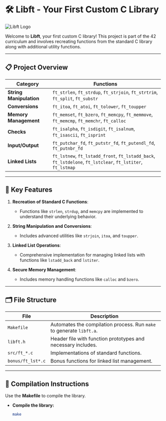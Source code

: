 # 🛠️ Libft - Your First Custom C Library

![Libft Logo](https://velog.velcdn.com/images/paul2021_r/post/41815d69-186e-4ea7-bcb7-53274e491273/libft.png)

Welcome to **Libft**, your first custom C library! This project is part of the 42 curriculum and involves recreating functions from the standard C library along with additional utility functions.

---

## 📋 Project Overview

| **Category**            | **Functions**                                                                                           |
|-------------------------|--------------------------------------------------------------------------------------------------------|
| **String Manipulation**  | `ft_strlen`, `ft_strdup`, `ft_strjoin`, `ft_strtrim`, `ft_split`, `ft_substr`                         |
| **Conversions**          | `ft_itoa`, `ft_atoi`, `ft_tolower`, `ft_toupper`                                                      |
| **Memory Management**    | `ft_memset`, `ft_bzero`, `ft_memcpy`, `ft_memmove`, `ft_memcmp`, `ft_memchr`, `ft_calloc`             |
| **Checks**               | `ft_isalpha`, `ft_isdigit`, `ft_isalnum`, `ft_isascii`, `ft_isprint`                                  |
| **Input/Output**         | `ft_putchar_fd`, `ft_putstr_fd`, `ft_putendl_fd`, `ft_putnbr_fd`                                      |
| **Linked Lists**         | `ft_lstnew`, `ft_lstadd_front`, `ft_lstadd_back`, `ft_lstdelone`, `ft_lstclear`, `ft_lstiter`, `ft_lstmap` |

---

## 🚀 Key Features

1. **Recreation of Standard C Functions**:
   - Functions like `strlen`, `strdup`, and `memcpy` are implemented to understand their underlying behavior.

2. **String Manipulation and Conversions**:
   - Includes advanced utilities like `strjoin`, `itoa`, and `toupper`.

3. **Linked List Operations**:
   - Comprehensive implementation for managing linked lists with functions like `lstadd_back` and `lstiter`.

4. **Secure Memory Management**:
   - Includes memory handling functions like `calloc` and `bzero`.

---

## 🗂️ File Structure

| **File**                | **Description**                                                                                        |
|-------------------------|--------------------------------------------------------------------------------------------------------|
| `Makefile`              | Automates the compilation process. Run `make` to generate `libft.a`.                                   |
| `libft.h`               | Header file with function prototypes and necessary includes.                                           |
| `src/ft_*.c`            | Implementations of standard functions.                                                                |
| `bonus/ft_lst*.c`       | Bonus functions for linked list management.                                                           |

---

## 🔧 Compilation Instructions

Use the **Makefile** to compile the library.

- **Compile the library:**
  ```bash
  make
